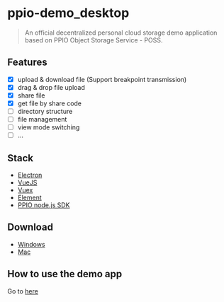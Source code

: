 # ppio-demo_desktop
> An official decentralized personal cloud storage demo application based on PPIO Object Storage Service - POSS.

## Features
- [x] upload & download file (Support breakpoint transmission)
- [x] drag & drop file upload
- [x] share file
- [x] get file by share code
- [ ] directory structure
- [ ] file management
- [ ] view mode switching
- [ ] ...

## Stack
- [Electron](https://electronjs.org/)
- [VueJS](https://vuejs.org/)
- [Vuex](https://vuex.vuejs.org/)
- [Element](https://element.eleme.io/#/)
- [PPIO node.js SDK](https://github.com/ppio/ppio-sdk-js)

## Download
- [Windows](https://github.com/PPIO/ppio-demo-desktop/releases)
- [Mac](https://github.com/PPIO/ppio-demo-desktop/releases)

## How to use the demo app
Go to [here](https://www.pp.io/docs/how_to_use_ppio_demo.html)
